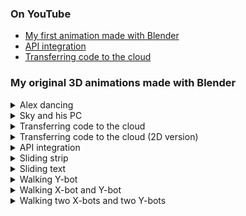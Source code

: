 
### On YouTube

- [My first animation made with Blender](https://youtu.be/zWdhYGzhVPs)
- [API integration](https://youtu.be/U4oGypuHEh0)
- [Transferring code to the cloud](https://youtu.be/b3r3MgwXIK0)

### My original 3D animations made with Blender

<details><summary>Alex dancing</summary>

https://user-images.githubusercontent.com/11053654/207283857-29e8251e-4817-49e6-abff-9a3ad2202211.mp4

</details>

<details><summary>Sky and his PC</summary>

https://user-images.githubusercontent.com/11053654/207288249-6b06f758-5767-40db-8b33-d6fc140275a6.mp4

</details>

<details><summary>Transferring code to the cloud</summary>
  
https://user-images.githubusercontent.com/11053654/207286824-2610a7fc-62e6-4928-ad35-85502f052f3c.mp4
  
</details>
  
<details><summary>Transferring code to the cloud (2D version)</summary>

https://user-images.githubusercontent.com/11053654/207285714-c19da870-8080-43ce-a4e5-95b83461c485.mp4

</details>

<details><summary>API integration</summary>

https://user-images.githubusercontent.com/11053654/207287554-f0b58276-8570-4468-9528-6fc12391cf45.mp4

</details>

</details>

<details><summary>Sliding strip</summary>

https://user-images.githubusercontent.com/11053654/207288599-16a4f9f5-a94d-461d-97a2-7a24fe7dd43d.mp4
  
</details>

<details><summary>Sliding text</summary>

https://user-images.githubusercontent.com/11053654/207288684-1cd8cb66-0812-4c02-a2ed-e4d3de188dd7.mp4

</details>

<details><summary>Walking Y-bot</summary>

https://user-images.githubusercontent.com/11053654/207289740-149a1e02-a530-40f8-9635-994fbd6a8bc7.mp4

</details>

<details><summary>Walking X-bot and Y-bot</summary>

https://user-images.githubusercontent.com/11053654/207290039-ce241943-852d-4a74-af49-3f18582c94f4.mp4
  
</details>

<details><summary>Walking two X-bots and two Y-bots</summary>

https://user-images.githubusercontent.com/11053654/207290285-a08d637b-fdcd-4412-8ab7-53ae25124275.mp4

</details>
